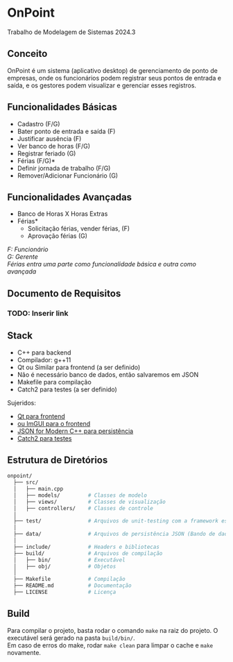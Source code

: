 # OnPoint

Trabalho de Modelagem de Sistemas 2024.3

## Conceito

OnPoint é um sistema (aplicativo desktop) de gerenciamento de ponto de empresas, onde os funcionários podem registrar seus pontos de entrada e saída, e os gestores podem visualizar e gerenciar esses registros.

## Funcionalidades Básicas

- Cadastro (F/G)
- Bater ponto de entrada e saída (F)
- Justificar ausência (F)
- Ver banco de horas (F/G)
- Registrar feriado (G)
- Férias (F/G)*
- Definir jornada de trabalho (F/G)
- Remover/Adicionar Funcionário (G)

## Funcionalidades Avançadas

- Banco de Horas X Horas Extras
- Férias*
  - Solicitação férias, vender férias, (F)
  - Aprovação férias (G)

*F: Funcionário*  
*G: Gerente*  
*Férias entra uma parte como funcionalidade básica e outra como avançada*

## Documento de Requisitos

### TODO: Inserir link

## Stack

- C++ para backend
- Compilador: g++11
- Qt ou Similar para frontend (a ser definido)
- Não é necessário banco de dados, então salvaremos em JSON
- Makefile para compilação
- Catch2 para testes (a ser definido)

Sujeridos:

- [Qt para frontend](https://doc.qt.io/qt-5/qtgui-index.html)
- [ou ImGUI para o frontend](https://github.com/ocornut/imgui)
- [JSON for Modern C++ para persistência](https://github.com/nlohmann/json)
- [Catch2 para testes](https://github.com/catchorg/Catch2)

## Estrutura de Diretórios

```bash
onpoint/
  ├── src/
  │   ├── main.cpp
  │   ├── models/         # Classes de modelo
  │   ├── views/          # Classes de visualização
  │   ├── controllers/    # Classes de controle
  │   
  ├── test/               # Arquivos de unit-testing com a framework escolhida
  │
  ├── data/               # Arquivos de persistência JSON (Bando de dados de pobre)
  │
  ├── include/            # Headers e bibliotecas
  ├── build/              # Arquivos de compilação
  │   ├── bin/            # Executável
  │   ├── obj/            # Objetos
  │
  ├── Makefile            # Compilação
  ├── README.md           # Documentação
  ├── LICENSE             # Licença
```

## Build

Para compilar o projeto, basta rodar o comando `make` na raiz do projeto. O executável será gerado na pasta `build/bin/`.  
Em caso de erros do make, rodar `make clean` para limpar o cache e `make` novamente.
